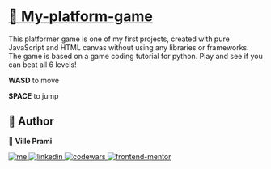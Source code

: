   <h1>
    <a href="https://prville.github.io/My-platform-game/">👾 My-platform-game</a>
  </h1>

  This platformer game is one of my first projects, created with pure JavaScript and HTML canvas without using any libraries or frameworks. The game is based on a game coding tutorial for python. Play and see if you can beat all 6 levels!
    
  <p><strong>WASD</strong> to move</p>
  <p><strong>SPACE</strong> to jump</p>
  
## 👤 Author

👋 **Ville Prami**

<p>
    <a href="https://villeprami.vercel.app/">
        <img alt="me" title="Me" src="https://img.shields.io/badge/portfolio-000000?style=for-the-badge&logo=About.me&logoColor=white" />
    </a>
    <a href="https://www.linkedin.com/in/ville-prami/">
        <img alt="linkedin" title="LinkedIn" src="https://img.shields.io/badge/LinkedIn-0077B5?style=for-the-badge&logo=linkedin&logoColor=white" />
    </a> 
     <a href="https://www.codewars.com/users/PrVille">
        <img alt="codewars" title="Codewars" src="https://img.shields.io/badge/Codewars-B1361E?style=for-the-badge&logo=Codewars&logoColor=white" />
    </a>
    <a href="https://www.frontendmentor.io/profile/PrVille">
        <img alt="frontend-mentor" title="Frontend Mentor" src="https://img.shields.io/badge/FRONTEND%20MENTOR-f8f9f8?style=for-the-badge&logo=Frontend-Mentor&logoColor=black" />
    </a>
</p>
